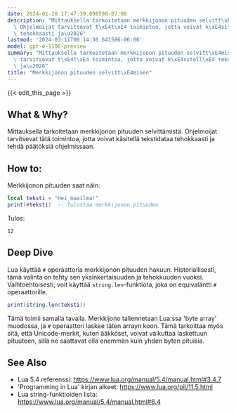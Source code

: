 ```yaml
---
date: 2024-01-20 17:47:39.098598-07:00
description: "Mittauksella tarkoitetaan merkkijonon pituuden selvitt\xE4mist\xE4.\
  \ Ohjelmoijat tarvitsevat t\xE4t\xE4 toimintoa, jotta voivat k\xE4sitell\xE4 tekstidataa\
  \ tehokkaasti ja\u2026"
lastmod: '2024-03-11T00:14:30.641506-06:00'
model: gpt-4-1106-preview
summary: "Mittauksella tarkoitetaan merkkijonon pituuden selvitt\xE4mist\xE4. Ohjelmoijat\
  \ tarvitsevat t\xE4t\xE4 toimintoa, jotta voivat k\xE4sitell\xE4 tekstidataa tehokkaasti\
  \ ja\u2026"
title: "Merkkijonon pituuden selvitt\xE4minen"
---
```


{{< edit_this_page >}}

## What & Why?
Mittauksella tarkoitetaan merkkijonon pituuden selvittämistä. Ohjelmoijat tarvitsevat tätä toimintoa, jotta voivat käsitellä tekstidataa tehokkaasti ja tehdä päätöksiä ohjelmissaan.

## How to:
Merkkijonon pituuden saat näin:

```Lua
local teksti = "Hei maailma!"
print(#teksti)  -- Tulostaa merkkijonon pituuden
```

Tulos:

```
12
```

## Deep Dive
Lua käyttää `#` operaattoria merkkijonon pituuden hakuun. Historiallisesti, tämä valinta on tehty sen yksinkertaisuuden ja tehokkuuden vuoksi. Vaihtoehtoisesti, voit käyttää `string.len`-funktiota, joka on equivaläntti `#` operaattorille.

```Lua
print(string.len(teksti))
```

Tämä toimii samalla tavalla. Merkkijono tallennetaan Lua:ssa 'byte array' muodossa, ja `#` operaattori laskee täten arrayn koon. Tämä tarkoittaa myös sitä, että Unicode-merkit, kuten ääkköset, voivat vaikuttaa laskettuun pituuteen, sillä ne saattavat olla enemmän kuin yhden byten pituisia.

## See Also
- Lua 5.4 referenssi: https://www.lua.org/manual/5.4/manual.html#3.4.7
- 'Programming in Lua' kirjan alkeet: https://www.lua.org/pil/11.5.html
- Lua string-funktioiden lista: https://www.lua.org/manual/5.4/manual.html#6.4
